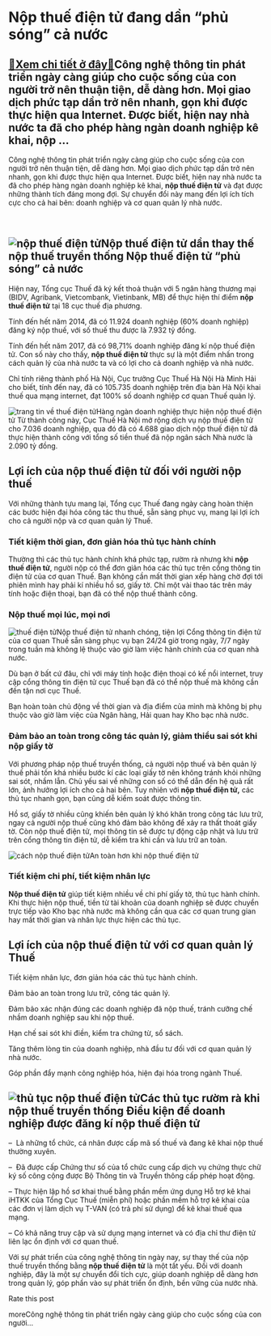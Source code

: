 Nộp thuế điện tử đang dần “phủ sóng” cả nước
============================================

[:gift:Xem chi tiết ở đây:gift:](https://hddtvn.com/nop-thue-dien-tu-dang-dan-phu-song-ca-nuoc/)Công nghệ thông tin phát triển ngày càng giúp cho cuộc sống của con người trở nên thuận tiện, dễ dàng hơn. Mọi giao dịch phức tạp dần trở nên nhanh, gọn khi được thực hiện qua Internet. Được biết, hiện nay nhà nước ta đã cho phép hàng ngàn doanh nghiệp kê khai, nộp …
---------------------------------------------------------------------------------------------------------------------------------------------------------------------------------------------------------------------------------------------------------------------------

Công nghệ thông tin phát triển ngày càng giúp cho cuộc sống của con người trở nên thuận tiện, dễ dàng hơn. Mọi giao dịch phức tạp dần trở nên nhanh, gọn khi được thực hiện qua Internet. Được biết, hiện nay nhà nước ta đã cho phép hàng ngàn doanh nghiệp kê khai, **nộp thuế điện tử** và đạt được những thành tích đáng mong đợi. Sự chuyển đổi này mang đến lợi ích tích cực cho cả hai bên: doanh nghiệp và cơ quan quản lý nhà nước.


 


![nộp thuế điện tử](https://hddtvn.com/wp-content/uploads/2021/01/Cuc_Thue_Ha_Noi.jpg)Nộp thuế điện tử dần thay thế nộp thuế truyền thống
Nộp thuế điện tử “phủ sóng” cả nước
-----------------------------------


Hiện nay, Tổng cục Thuế đã ký kết thoả thuận với 5 ngân hàng thương mại (BIDV, Agribank, Vietcombank, Vietinbank, MB) để thực hiện thí điểm **nộp thuế điện tử** tại 18 cục thuế địa phương.


Tính đến hết năm 2014, đã có 11.924 doanh nghiệp (60% doanh nghiệp) đăng ký nộp thuế, với số thuế thu được là 7.932 tỷ đồng.


Tính đến hết năm 2017, đã có 98,71% doanh nghiệp đăng kí nộp thuế điện tử. Con số này cho thấy, **nộp thuế điện tử** thực sự là một điểm nhấn trong cách quản lý của nhà nước ta và có lợi cho cả doanh nghiệp và nhà nước.


Chỉ tính riêng thành phố Hà Nội, Cục trưởng Cục Thuế Hà Nội Hà Minh Hải cho biết, tính đến nay, đã có 105.735 doanh nghiệp trên địa bàn Hà Nội khai thuế qua mạng internet, đạt 100% số doanh nghiệp cơ quan Thuế quản lý.


![trang tin về thuế điện tử](https://hddtvn.com/wp-content/uploads/2021/01/huong-dan-nop-thue-dien-tu-thuedientu-gdt-gov-vn.png)Hàng ngàn doanh nghiệp thực hiện nộp thuế điện tử
Từ thành công này, Cục Thuế Hà Nội mở rộng dịch vụ nộp thuế điện tử cho 7.036 doanh nghiệp, qua đó đã có 4.688 giao dịch nộp thuế điện tử đã thực hiện thành công với tổng số tiền thuế đã nộp ngân sách Nhà nước là 2.090 tỷ đồng.


Lợi ích của nộp thuế điện tử đối với người nộp thuế
---------------------------------------------------


Với những thành tựu mang lại, Tổng cục Thuế đang ngày càng hoàn thiện các bước hiện đại hóa công tác thu thuế, sẵn sàng phục vụ, mang lại lợi ích cho cả người nộp và cơ quan quản lý Thuế.


### Tiết kiệm thời gian, đơn giản hóa thủ tục hành chính


Thường thì các thủ tục hành chính khá phức tạp, rườm rà nhưng khi **nộp thuế điện tử**, người nộp có thể đơn giản hóa các thủ tục trên cổng thông tin điện tử của cơ quan Thuế. Bạn không cần mất thời gian xếp hàng chờ đợi tới phiên mình hay phải kí nhiều hồ sơ, giấy tờ. Chỉ một vài thao tác trên máy tính hoặc điện thoại, bạn đã có thể nộp thuế thành công.


### Nộp thuế mọi lúc, mọi nơi


![thuế điện tử](https://hddtvn.com/wp-content/uploads/2021/01/thue-dien-tu_0210133529.jpg)Nộp thuế điện tử nhanh chóng, tiện lợi
Cổng thông tin điện tử của cơ quan Thuế sẵn sàng phục vụ bạn 24/24 giờ trong ngày, 7/7 ngày trong tuần mà không lệ thuộc vào giờ làm việc hành chính của cơ quan nhà nước.


Dù bạn ở bất cứ đâu, chỉ với máy tính hoặc điện thoại có kế nổi internet, truy cập cổng thông tin điện tử cục Thuế bạn đã có thể nộp thuế mà không cần đến tận nơi cục Thuế.


Bạn hoàn toàn chủ động về thời gian và địa điểm của mình mà không bị phụ thuộc vào giờ làm việc của Ngân hàng, Hải quan hay Kho bạc nhà nước.


### Đảm bảo an toàn trong công tác quản lý, giảm thiểu sai sót khi nộp giấy tờ


Với phương pháp nộp thuế truyền thống, cả người nộp thuế và bên quản lý thuế phải tốn khá nhiều bước kí các loại giấy tờ nên không tránh khỏi những sai sót, nhầm lẫn. Chủ yếu sai về những con số có thể dẫn đến hệ quả rất lớn, ảnh hưởng lợi ích cho cả hai bên. Tuy nhiên với **nộp thuế điện tử,** các thủ tục nhanh gọn, bạn cũng dễ kiểm soát được thông tin.


Hồ sơ, giấy tờ nhiều cũng khiến bên quản lý khó khăn trong công tác lưu trữ, ngay cả người nộp thuế cũng khó đảm bảo không để xảy ra thất thoát giấy tờ. Còn nộp thuế điện tử, mọi thông tin sẽ được tự động cập nhật và lưu trữ trên cổng thông tin điện tử, dễ kiểm tra khi cần và lưu trữ an toàn.


![cách nộp thuế điện tử](https://hddtvn.com/wp-content/uploads/2021/01/dang-ky-tai-khoan-thue-dien-tu-etax.png)An toàn hơn khi nộp thuế điện tử
### Tiết kiệm chi phí, tiết kiệm nhân lực


**Nộp thuế điện tử** giúp tiết kiệm nhiều về chi phí giấy tờ, thủ tục hành chính. Khi thực hiện nộp thuế, tiền từ tài khoản của doanh nghiệp sẽ được chuyển trực tiếp vào Kho bạc nhà nước mà không cần qua các cơ quan trung gian hay mất thời gian và nhân lực thực hiện các thủ tục.


Lợi ích của nộp thuế điện tử với cơ quan quản lý Thuế
-----------------------------------------------------


Tiết kiệm nhân lực, đơn giản hóa các thủ tục hành chính.


Đảm bảo an toàn trong lưu trữ, công tác quản lý.


Đảm bảo xác nhận đúng các doanh nghiệp đã nộp thuế, tránh cưỡng chế nhầm doanh nghiệp sau khi nộp thuế.


Hạn chế sai sót khi điền, kiểm tra chứng từ, sổ sách.


Tăng thêm lòng tin của doanh nghiệp, nhà đầu tư đối với cơ quan quản lý nhà nước.


Góp phần đẩy mạnh công nghiệp hóa, hiện đại hóa trong ngành Thuế.


![thủ tục nộp thuế điện tử](https://hddtvn.com/wp-content/uploads/2021/01/nop_thue-1-scaled.jpg)Các thủ tục rườm rà khi nộp thuế truyền thống
Điều kiện để doanh nghiệp được đăng kí nộp thuế điện tử
-------------------------------------------------------


–  Là những tổ chức, cá nhân được cấp mã số thuế và đang kê khai nộp thuế thường xuyên.


–  Đã được cấp Chứng thư số của tổ chức cung cấp dịch vụ chứng thực chữ ký số công cộng được Bộ Thông tin và Truyền thông cấp phép hoạt động.


– Thực hiện lập hồ sơ khai thuế bằng phần mềm ứng dụng Hỗ trợ kê khai iHTKK của Tổng Cục Thuế (miễn phí) hoặc phần mềm hỗ trợ kê khai của các đơn vị làm dịch vụ T-VAN (có trả phí sử dụng) để kê khai thuế qua mạng.


– Có khả năng truy cập và sử dụng mạng internet và có địa chỉ thư điện tử liên lạc ổn định với cơ quan thuế.


Với sự phát triển của công nghệ thông tin ngày nay, sự thay thế của nộp thuế truyền thống bằng **nộp thuế điện tử** là một tất yếu. Đối với doanh nghiệp, đây là một sự chuyển đổi tích cực, giúp doanh nghiệp dễ dàng hơn trong quản lý, góp phần vào sự phát triển ổn định, bền vững của nước nhà.








































Rate this post


moreCông nghệ thông tin phát triển ngày càng giúp cho cuộc sống của con người…

